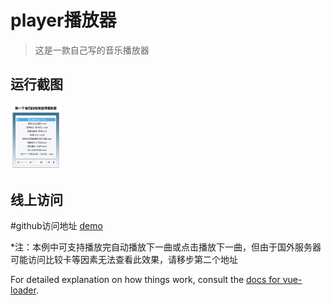 # player播放器

>这是一款自己写的音乐播放器

<h2>运行截图</h2>
<p style="width:20%;"><img src="https://github.com/fuyanbing/fuyanbing.github.io/blob/master/%E4%BE%8B%E5%AD%90_player%E6%92%AD%E6%94%BE%E5%99%A8/music01.png" alt="首页" style="width:80% !important;"></p>
<h2>线上访问</h2>

#github访问地址 [demo](http://htmlpreview.github.io/?https://github.com/fuyanbing/fuyanbing.github.io/blob/master/%E4%BE%8B%E5%AD%90_player%E6%92%AD%E6%94%BE%E5%99%A8/player.html)

*注：本例中可支持播放完自动播放下一曲或点击播放下一曲，但由于国外服务器可能访问比较卡等因素无法查看此效果，请移步第二个地址

For detailed explanation on how things work, consult the [docs for vue-loader](http://vuejs.github.io/vue-loader).
